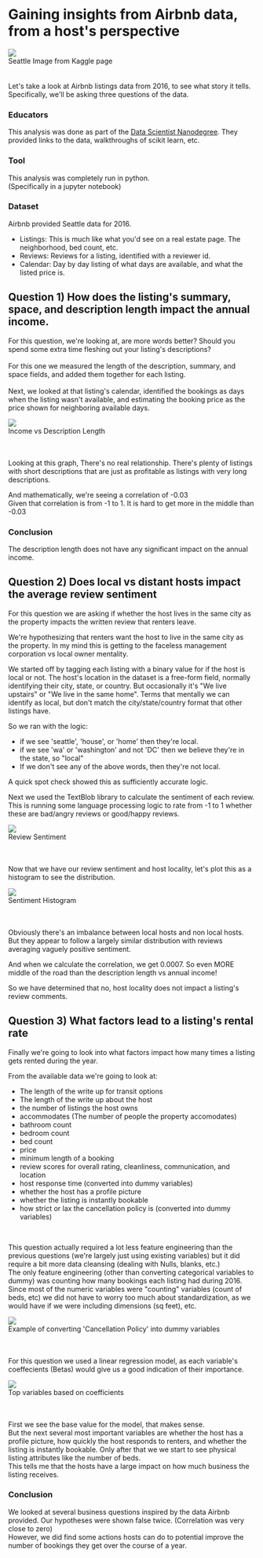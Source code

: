 # Gaining insights from Airbnb data, from a host's perspective  

<div class="images">
  <img src="/assets/images/2025-01-26-Seattle_Airbnb/01_dataset-cover.jpeg">
  <div class="label">
    Seattle Image from Kaggle page
  </div>
</div>    
<br />  
<br />  
Let's take a look at Airbnb listings data from 2016, to see what story it tells.    
Specifically, we'll be asking three questions of the data.

### Educators  

This analysis was done as part of the [Data Scientist Nanodegree](https://www.udacity.com/enrollment/nd025). They provided links to the data, walkthroughs of scikit learn, etc.  

### Tool   
This analysis was completely run in python.  
(Specifically in a jupyter notebook)  

### Dataset  
Airbnb provided Seattle data for 2016.  
* Listings: This is much like what you'd see on a real estate page. The neighborhood, bed count, etc.  
* Reviews: Reviews for a listing, identified with a reviewer id.   
* Calendar: Day by day listing of what days are available, and what the listed price is.  



## Question 1) How does the listing's summary, space, and description length impact the annual income.  
For this question, we're looking at, are more words better? Should you spend some extra time fleshing out your listing's descriptions?  
<br />
For this one we measured the length of the description, summary, and space fields, and added them together for each listing. 
<br />  
Next, we looked at that listing's calendar, identified the bookings as days when the listing wasn't available, and estimating the booking price as the price shown for neighboring available days.  

<div class="images">
  <img src="/assets/images/2025-01-26-Seattle_Airbnb/02_Description_Income.PNG">
  <div class="label">
    Income vs Description Length
  </div>
</div>    
<br />  
<br />  

Looking at this graph, There's no real relationship. There's plenty of listings with short descriptions that are just as profitable as listings with very long descriptions.  
  
And mathematically, we're seeing a correlation of -0.03  
Given that correlation is from -1 to 1. It is hard to get more in the middle than -0.03  

### Conclusion 
The description length does not have any significant impact on the annual income.


## Question 2) Does local vs distant hosts impact the average review sentiment  
For this question we are asking if whether the host lives in the same city as the property impacts the written review that renters leave.

We're hypothesizing that renters want the host to live in the same city as the property. In my mind this is getting to the faceless management corporation vs local owner mentality.  

We started off by tagging each listing with a binary value for if the host is local or not. The host's location in the dataset is a free-form field, normally identifying their city, state, or country. But occasionally it's "We live upstairs" or "We live in the same home". Terms that mentally we can identify as local, but don't match the city/state/country format that other listings have.  

So we ran with the logic:  
* if we see 'seattle', 'house', or 'home' then they're local.
* if we see 'wa' or 'washington' and not 'DC' then we believe they're in the state, so "local"  
* If we don't see any of the above words, then they're not local.

A quick spot check showed this as sufficiently accurate logic.

Next we used the TextBlob library to calculate the sentiment of each review. This is running some language processing logic to rate from -1 to 1 whether these are bad/angry reviews or good/happy reviews.

<div class="images">
  <img src="/assets/images/2025-01-26-Seattle_Airbnb/03_Sentiment.PNG">
  <div class="label">
    Review Sentiment
  </div>
</div>    
<br />  
<br />  




Now that we have our review sentiment and host locality, let's plot this as a histogram to see the distribution.  


<div class="images">
  <img src="/assets/images/2025-01-26-Seattle_Airbnb/04_Sentiment_Histogram.PNG">
  <div class="label">
    Sentiment Histogram
  </div>
</div>    
<br />  
<br />  
  

Obviously there's an imbalance between local hosts and non local hosts. But they appear to follow a largely similar distribution with reviews averaging vaguely positive sentiment.  

And when we calculate the correlation, we get 0.0007. So even MORE middle of the road than the description length vs annual income!

So we have determined that no, host locality does not impact a listing's review comments.  

## Question 3) What factors lead to a listing's rental rate  
Finally we're going to look into what factors impact how many times a listing gets rented during the year.  

From the available data we're going to look at:   
* The length of the write up for transit options
* The length of the write up about the host  
* the number of listings the host owns
* accommodates (The number of people the property accomodates)
* bathroom count
* bedroom count
* bed count
* price
* minimum length of a booking
* review scores for overall rating, cleanliness, communication, and location
* host response time (converted into dummy variables)
* whether the host has a profile picture
* whether the listing is instantly bookable
* how strict or lax the cancellation policy is (converted into dummy variables)
<br />   

This question actually required a lot less feature engineering than the previous questions (we're largely just using existing variables) but it did require a bit more data cleansing (dealing with Nulls, blanks, etc.)  
The only feature engineering (other than converting categorical variables to dummy) was counting how many bookings each listing had during 2016.
Since most of the numeric variables were "counting" variables (count of beds, etc) we did not have to worry too much about standardization, as we would have if we were including dimensions (sq feet), etc.

<div class="images">
  <img src="/assets/images/2025-01-26-Seattle_Airbnb/05_dummy_variable.PNG">
  <div class="label">
    Example of converting 'Cancellation Policy' into dummy variables
  </div>
</div>    
<br />  
<br />  


For this question we used a linear regression model, as each variable's coeffecients (Betas) would give us a good indication of their importance.

<div class="images">
  <img src="/assets/images/2025-01-26-Seattle_Airbnb/06_coeffecients.PNG">
  <div class="label">
    Top variables based on coefficients
  </div>
</div>    
<br />  
<br />  

First we see the base value for the model, that makes sense.  
But the next several most important variables are whether the host has a profile picture, how quickly the host responds to renters, and whether the listing is instantly bookable.
Only after that we we start to see physical listing attributes like the number of beds.  
This tells me that the hosts have a large impact on how much business the listing receives.


### Conclusion 
We looked at several business questions inspired by the data Airbnb provided. Our hypotheses were shown false twice. (Correlation was very close to zero)  
However, we did find some actions hosts can do to potential improve the number of bookings they get over the course of a year.


